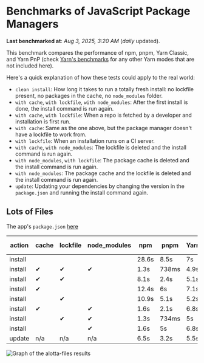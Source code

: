 # Benchmarks of JavaScript Package Managers

**Last benchmarked at**: _Aug 3, 2025, 3:20 AM_ (_daily_ updated).

This benchmark compares the performance of npm, pnpm, Yarn Classic, and Yarn PnP (check [Yarn's benchmarks](https://yarnpkg.com/benchmarks) for any other Yarn modes that are not included here).

Here's a quick explanation of how these tests could apply to the real world:

- `clean install`: How long it takes to run a totally fresh install: no lockfile present, no packages in the cache, no `node_modules` folder.
- `with cache`, `with lockfile`, `with node_modules`: After the first install is done, the install command is run again.
- `with cache`, `with lockfile`: When a repo is fetched by a developer and installation is first run.
- `with cache`: Same as the one above, but the package manager doesn't have a lockfile to work from.
- `with lockfile`: When an installation runs on a CI server.
- `with cache`, `with node_modules`: The lockfile is deleted and the install command is run again.
- `with node_modules`, `with lockfile`: The package cache is deleted and the install command is run again.
- `with node_modules`: The package cache and the lockfile is deleted and the install command is run again.
- `update`: Updating your dependencies by changing the version in the `package.json` and running the install command again.

## Lots of Files

The app's `package.json` [here](https://github.com/pnpm/pnpm.io/blob/main/benchmarks/fixtures/alotta-files/package.json)

| action  | cache | lockfile | node_modules| npm | pnpm | Yarn | Yarn PnP |
| ---     | ---   | ---      | ---         | --- | ---  | ---  | ---      |
| install |       |          |             | 28.6s | 8.5s | 7s | 3.5s |
| install | ✔     | ✔        | ✔           | 1.3s | 738ms | 4.9s | n/a |
| install | ✔     | ✔        |             | 8.1s | 2.4s | 5.1s | 1.3s |
| install | ✔     |          |             | 12.4s | 6s | 7.1s | 2.9s |
| install |       | ✔        |             | 10.9s | 5.1s | 5.2s | 1.3s |
| install | ✔     |          | ✔           | 1.6s | 2.1s | 6.8s | n/a |
| install |       | ✔        | ✔           | 1.3s | 734ms | 5s | n/a |
| install |       |          | ✔           | 1.6s | 5s | 6.8s | n/a |
| update  | n/a | n/a | n/a | 6.5s | 3.2s | 5.5s | 3s |

<img alt="Graph of the alotta-files results" src="/img/benchmarks/alotta-files.svg" />